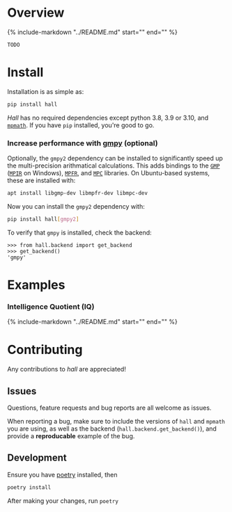# Overview

{%
   include-markdown "../README.md"
   start="<!--badges-start-->"
   end="<!--badges-end-->"
%}

`TODO`

# Install

Installation is as simple as:

```bash
pip install hall
```

*Hall* has no required dependencies except python 3.8, 3.9 or 3.10, and
[`mpmath`](https://mpmath.org/doc/current/setup.html#download-and-installation).
If you have `pip` installed, you're good to go.

### Increase performance with [gmpy](https://github.com/aleaxit/gmpy) (optional)

Optionally, the `gmpy2` dependency can be installed to significantly speed up 
the multi-precision arithmatical calculations. This adds bindings to the 
[`GMP`](http://gmplib.org/) ([`MPIR`](http://www.mpir.org/) on Windows), 
[`MPFR`](http://www.mpfr.org/), and [`MPC`](http://mpc.multiprecision.org/) 
libraries. On Ubuntu-based systems, these are installed with:

```bash
apt install libgmp-dev libmpfr-dev libmpc-dev
```

Now you can install the `gmpy2` dependency with: 

```bash
pip install hall[gmpy2]
```

To verify that `gmpy` is installed, check the backend:

```pycon
>>> from hall.backend import get_backend
>>> get_backend()
'gmpy'
```


# Examples

### Intelligence Quotient (IQ) 

{%
   include-markdown "../README.md"
   start="<!--example-iq-start-->"
   end="<!--example-iq-end-->"
%}


# Contributing

Any contributions to *hall* are appreciated! 

## Issues

Questions, feature requests and bug reports are all welcome as issues.

When reporting a bug, make sure to include the versions of `hall` and `mpmath`
you are using, as well as the backend (`hall.backend.get_backend()`), and
provide a **reproducable** example of the bug.

## Development

Ensure you have [poetry](https://python-poetry.org/docs/#installation) installed, then

```bash
poetry install
```

After making your changes, run `poetry `
